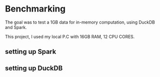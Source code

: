 # Benchmarking 
The goal was to test a 1GB data for in-memory computation, using DuckDB and Spark.

This project, I used my local P.C with 16GB RAM, 12 CPU CORES.

## setting up Spark



## setting up DuckDB
